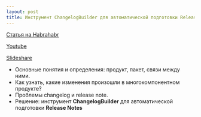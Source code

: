 ```yaml
---
layout: post
title: Инструмент ChangelogBuilder для автоматической подготовки Release Notes
---
```

[Статья на Habrahabr]()

[Youtube](https://www.youtube.com/watch?v=C7kkcqazL9E&index=3&list=PLEl1NAXHTFNyUW3toSkHLL4Jl1cw4vWkc)

[Slideshare](https://www.youtube.com/redirect?q=https%3A%2F%2Fwww.slideshare.net%2Fphdays%2Fchangelogbuilder-release-notes&event=video_description&v=C7kkcqazL9E&redir_token=gAukv7K-rkneT7dFQHnvt3x_8m58MTUxMjYzOTUwMkAxNTEyNTUzMTAy)

- Основные понятия и определения: продукт, пакет, связи между ними.
- Как узнать, какие изменения произошли в многокомпонентном продукте?
- Проблемы changelog и release note.
- Решение: инструмент **ChangelogBuilder** для автоматической подготовки **Release Notes**
